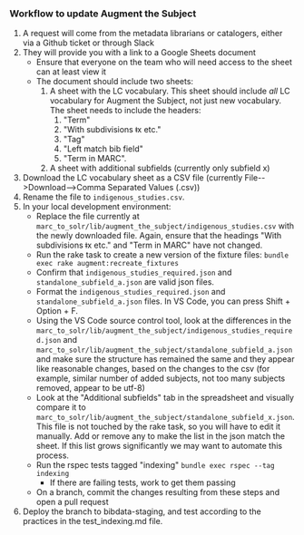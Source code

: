 ### Workflow to update Augment the Subject
1. A request will come from the metadata librarians or catalogers, either via a Github ticket or through Slack
1. They will provide you with a link to a Google Sheets document
    * Ensure that everyone on the team who will need access to the sheet can at least view it
    * The document should include two sheets:
        1. A sheet with the LC vocabulary.  This sheet should include *all* LC vocabulary for Augment the Subject, not just new vocabulary.  The sheet needs to include the headers:
            1. "Term"
            1. "With subdivisions ǂx etc."
            1. "Tag"
            1. "Left match bib field"
            1. "Term in MARC".
        1. A sheet with additional subfields (currently only subfield x)
1. Download the LC vocabulary sheet as a CSV file (currently File-->Download-->Comma Separated Values (.csv))
1. Rename the file to `indigenous_studies.csv`.
1. In your local development environment:
    * Replace the file currently at `marc_to_solr/lib/augment_the_subject/indigenous_studies.csv` with the newly downloaded file. Again, ensure that the headings "With subdivisions ǂx etc." and "Term in MARC" have not changed. 
    * Run the rake task to create a new version of the fixture files: `bundle exec rake augment:recreate_fixtures`
    * Confirm that `indigenous_studies_required.json` and `standalone_subfield_a.json` are valid json files.
    * Format the `indigenous_studies_required.json` and `standalone_subfield_a.json` files. In VS Code, you can press Shift + Option + F.
    * Using the VS Code source control tool, look at the differences in the `marc_to_solr/lib/augment_the_subject/indigenous_studies_required.json` and `marc_to_solr/lib/augment_the_subject/standalone_subfield_a.json` and make sure the structure has remained the same and they appear like reasonable changes, based on the changes to the csv (for example, similar number of added subjects, not too many subjects removed, appear to be utf-8)
    * Look at the "Additional subfields" tab in the spreadsheet and visually compare it to `marc_to_solr/lib/augment_the_subject/standalone_subfield_x.json`. This file is not touched by the rake task, so you will have to edit it manually.  Add or remove any to make the list in the json match the sheet. If this list grows significantly we may want to automate this process.
    * Run the rspec tests tagged "indexing" `bundle exec rspec --tag indexing`
        * If there are failing tests, work to get them passing 
    * On a branch, commit the changes resulting from these steps and open a pull request
1. Deploy the branch to bibdata-staging, and test according to the practices in the test_indexing.md file. 
